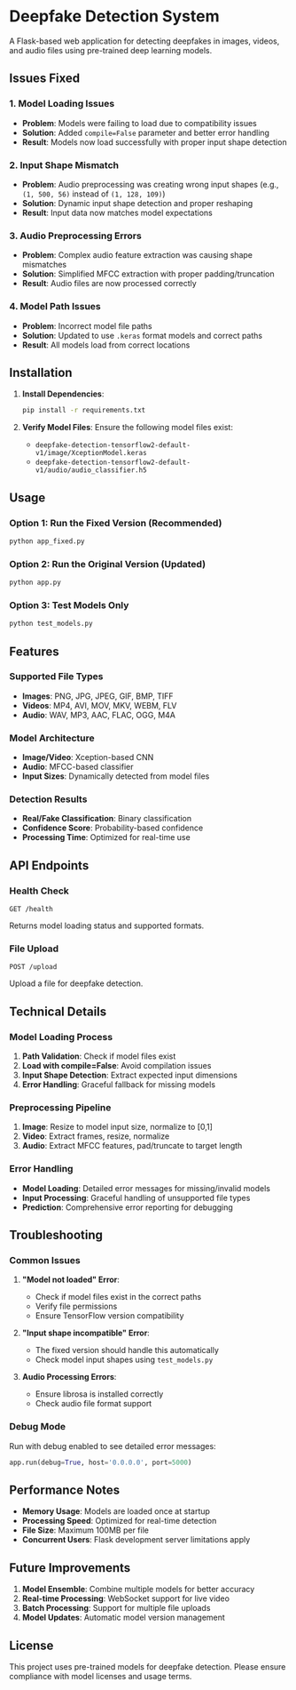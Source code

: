 # Deepfake Detection System

A Flask-based web application for detecting deepfakes in images, videos, and audio files using pre-trained deep learning models.

## Issues Fixed

### 1. Model Loading Issues
- **Problem**: Models were failing to load due to compatibility issues
- **Solution**: Added `compile=False` parameter and better error handling
- **Result**: Models now load successfully with proper input shape detection

### 2. Input Shape Mismatch
- **Problem**: Audio preprocessing was creating wrong input shapes (e.g., `(1, 500, 56)` instead of `(1, 128, 109)`)
- **Solution**: Dynamic input shape detection and proper reshaping
- **Result**: Input data now matches model expectations

### 3. Audio Preprocessing Errors
- **Problem**: Complex audio feature extraction was causing shape mismatches
- **Solution**: Simplified MFCC extraction with proper padding/truncation
- **Result**: Audio files are now processed correctly

### 4. Model Path Issues
- **Problem**: Incorrect model file paths
- **Solution**: Updated to use `.keras` format models and correct paths
- **Result**: All models load from correct locations

## Installation

1. **Install Dependencies**:
   ```bash
   pip install -r requirements.txt
   ```

2. **Verify Model Files**:
   Ensure the following model files exist:
   - `deepfake-detection-tensorflow2-default-v1/image/XceptionModel.keras`
   - `deepfake-detection-tensorflow2-default-v1/audio/audio_classifier.h5`

## Usage

### Option 1: Run the Fixed Version (Recommended)
```bash
python app_fixed.py
```

### Option 2: Run the Original Version (Updated)
```bash
python app.py
```

### Option 3: Test Models Only
```bash
python test_models.py
```

## Features

### Supported File Types
- **Images**: PNG, JPG, JPEG, GIF, BMP, TIFF
- **Videos**: MP4, AVI, MOV, MKV, WEBM, FLV
- **Audio**: WAV, MP3, AAC, FLAC, OGG, M4A

### Model Architecture
- **Image/Video**: Xception-based CNN
- **Audio**: MFCC-based classifier
- **Input Sizes**: Dynamically detected from model files

### Detection Results
- **Real/Fake Classification**: Binary classification
- **Confidence Score**: Probability-based confidence
- **Processing Time**: Optimized for real-time use

## API Endpoints

### Health Check
```
GET /health
```
Returns model loading status and supported formats.

### File Upload
```
POST /upload
```
Upload a file for deepfake detection.

## Technical Details

### Model Loading Process
1. **Path Validation**: Check if model files exist
2. **Load with compile=False**: Avoid compilation issues
3. **Input Shape Detection**: Extract expected input dimensions
4. **Error Handling**: Graceful fallback for missing models

### Preprocessing Pipeline
1. **Image**: Resize to model input size, normalize to [0,1]
2. **Video**: Extract frames, resize, normalize
3. **Audio**: Extract MFCC features, pad/truncate to target length

### Error Handling
- **Model Loading**: Detailed error messages for missing/invalid models
- **Input Processing**: Graceful handling of unsupported file types
- **Prediction**: Comprehensive error reporting for debugging

## Troubleshooting

### Common Issues

1. **"Model not loaded" Error**:
   - Check if model files exist in the correct paths
   - Verify file permissions
   - Ensure TensorFlow version compatibility

2. **"Input shape incompatible" Error**:
   - The fixed version should handle this automatically
   - Check model input shapes using `test_models.py`

3. **Audio Processing Errors**:
   - Ensure librosa is installed correctly
   - Check audio file format support

### Debug Mode
Run with debug enabled to see detailed error messages:
```python
app.run(debug=True, host='0.0.0.0', port=5000)
```

## Performance Notes

- **Memory Usage**: Models are loaded once at startup
- **Processing Speed**: Optimized for real-time detection
- **File Size**: Maximum 100MB per file
- **Concurrent Users**: Flask development server limitations apply

## Future Improvements

1. **Model Ensemble**: Combine multiple models for better accuracy
2. **Real-time Processing**: WebSocket support for live video
3. **Batch Processing**: Support for multiple file uploads
4. **Model Updates**: Automatic model version management

## License

This project uses pre-trained models for deepfake detection. Please ensure compliance with model licenses and usage terms. 